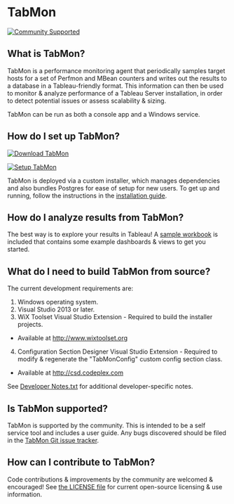 # TabMon #
[![Community Supported](https://img.shields.io/badge/Support%20Level-Community%20Supported-457387.svg)](https://www.tableau.com/support-levels-it-and-developer-tools)

## What is TabMon?

TabMon is a performance monitoring agent that periodically samples target hosts for a set of Perfmon and MBean counters and writes out the results to a database in a Tableau-friendly format.  This information can then be used to monitor & analyze performance of a Tableau Server installation, in order to detect potential issues or assess scalability & sizing.

TabMon can be run as both a console app and a Windows service.

## How do I set up TabMon?

[![Download TabMon](https://img.shields.io/badge/Download%20TabMon-Version%201.3-blue.svg)](https://github.com/tableau/TabMon/releases/download/v1.3/InstallTabMon.exe)

[![Setup TabMon](https://img.shields.io/badge/Setup%20TabMon-Installation%20and%20User%20Guide-lightgrey.svg)](https://tableau.github.io/TabMon/)

TabMon is deployed via a custom installer, which manages dependencies and also bundles Postgres for ease of setup for new users.  To get up and running, follow the instructions in the [installation guide](https://tableau.github.io/TabMon/).

## How do I analyze results from TabMon?

The best way is to explore your results in Tableau!  A [sample workbook](https://github.com/tableau/TabMon/blob/master/TabMon/Resources/Sample%20Workbooks) is included that contains some example dashboards & views to get you started.

## What do I need to build TabMon from source?

The current development requirements are:

1. Windows operating system.
2. Visual Studio 2013 or later.
3. WiX Toolset Visual Studio Extension - Required to build the installer projects.
  * Available at http://www.wixtoolset.org
4. Configuration Section Designer Visual Studio Extension - Required to modify & regenerate the "TabMonConfig" custom config section class.
  * Available at http://csd.codeplex.com

See [Developer Notes.txt](https://github.com/tableau/TabMon/blob/master/Developer%20Notes.txt) for additional developer-specific notes.

## Is TabMon supported?

TabMon is supported by the community. This is intended to be a self service tool and includes a user guide.  Any bugs discovered should be filed in the [TabMon Git issue tracker](https://github.com/tableau/TabMon/issues).

## How can I contribute to TabMon?

Code contributions & improvements by the community are welcomed & encouraged!  See [the LICENSE file](https://github.com/tableau/TabMon/blob/master/LICENSE) for current open-source licensing & use information.
